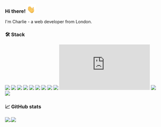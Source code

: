 ### Hi there! <img src="https://raw.githubusercontent.com/charliedodds/charliedodds/main/wave.gif" alt="waving hand gif" width="30px">

I'm Charlie - a web developer from London.

### &#x1f6e0; Stack

![](https://img.shields.io/badge/os-linux>-000?style=for-the-badge&logo=linux)
![](https://img.shields.io/badge/design-figma>-000?style=for-the-badge&logo=figma)
![](https://img.shields.io/badge/text-vs_code>-000?style=for-the-badge&logo=visual-studio-code)
![](https://img.shields.io/badge/code-html5>-000?style=for-the-badge&logo=html5)
![](https://img.shields.io/badge/code-css3>-000?style=for-the-badge&logo=css3)
![](https://img.shields.io/badge/code-sass>-000?style=for-the-badge&logo=sass)
![](https://img.shields.io/badge/code-javascript>-000?style=for-the-badge&logo=javascript)
![](https://img.shields.io/badge/lib-react>-000?style=for-the-badge&logo=react)
![](https://img.shields.io/badge/design-material-ui>-000?style=for-the-badge&logo=material-ui)
![](https://img.shields.io/badge/backend-node.js>-000?style=for-the-badge&logo=node.js)
![](https://img.shields.io/badge/framework-express>-000?style=for-the-badge&logo=express)
![](https://img.shields.io/badge/database-mongoDB>-000?style=for-the-badge&logo=mongoDB)

### &#x1f4c8; GitHub stats

<a href="https://github.com/charliedodds/charliedodds">
	<img align="center" src="https://github-readme-stats.vercel.app/api/top-langs/?username=charliedodds&theme=radical" />
</a>

<a href="https://github.com/charliedodds/charliedodds">
	<img align="center" src="https://github-readme-stats.vercel.app/api?username=charliedodds&show_icons=true&theme=radical" />
</a>

<!--
**charliedodds/charliedodds** is a ✨ _special_ ✨ repository because its `README.md` (this file) appears on your GitHub profile.

Here are some ideas to get you started:

- 🔭 I’m currently working on ...
- 🌱 I’m currently learning ...
- 👯 I’m looking to collaborate on ...
- 🤔 I’m looking for help with ...
- 💬 Ask me about ...
- 📫 How to reach me: ...
- 😄 Pronouns: ...
- ⚡ Fun fact: ...
-->
